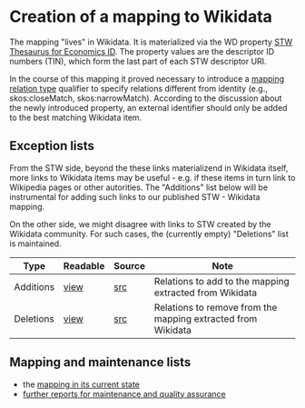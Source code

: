 # Creation of a mapping to Wikidata

The mapping "lives" in Wikidata. It is materialized via the WD property [STW Thesaurus for Economics ID](https://www.wikidata.org/wiki/Property:P3911). The property values are the descriptor ID numbers (TIN), which form the last part of each STW descriptor URI.

In the course of this mapping it proved necessary to introduce a [mapping relation type](https://www.wikidata.org/wiki/Property:P4390) qualifier to specify relations different from identity (e.g., skos:closeMatch, skos:narrowMatch). According to the discussion about the newly introduced property, an external identifier should only be added to the best matching Wikidata item.

## Exception lists

From the STW side, beyond the these links materializend in Wikidata itself, more links to Wikidata items may be useful - e.g. if these items in turn link to Wikipedia pages or other autorities. The "Additions" list below will be instrumental for adding such links to our published STW - Wikidata mapping.

On the other side, we might disagree with links to STW created by the Wikidata community. For such cases, the (currently empty) "Deletions" list is maintained.


Type      | Readable | Source  | Note
----------|----------|---------|------
Additions | [view](http://zbw.eu/beta/sparql-lab/result?resultRef=https://api.github.com/repos/zbw/stw-mappings/contents/var/wikidata/view/exception.add.json) | [src](exception.add.csv) | Relations to add to the mapping extracted from Wikidata
Deletions | [view](http://zbw.eu/beta/sparql-lab/result?resultRef=https://api.github.com/repos/zbw/stw-mappings/contents/var/wikidata/view/exception.remove.json) | [src](exception.remove.csv) | Relations to remove from the mapping extracted from Wikidata 


## Mapping and maintenance lists

- the [mapping in its current state](http://zbw.eu/beta/sparql-lab/?endpoint=http://zbw.eu/beta/sparql/stw/query&queryRef=https://api.github.com/repos/zbw/sparql-queries/contents/stw/wikidata_mapping.rq)
- [further reports for maintenance and quality assurance](https://www.wikidata.org/wiki/Property_talk:P3911#Reports_for_the_maintenance_of_the_STW_ID_.2F_Wikidata_mapping)

